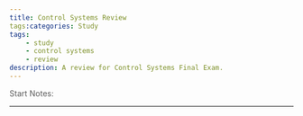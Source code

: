 ```yaml
---
title: Control Systems Review
tags:categories: Study
tags: 
    - study
    - control systems
    - review
description: A review for Control Systems Final Exam. 
---
```


<p style="opacity: 0.7;">Start Notes: 

<small style="opacity: 0.7;"> </small>

---
